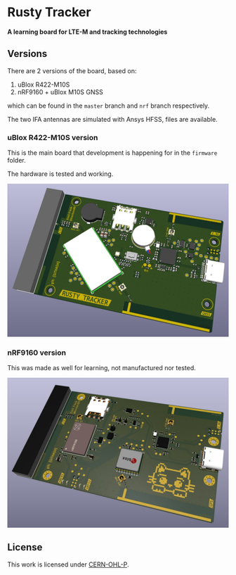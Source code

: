 # Rusty Tracker

**A learning board for LTE-M and tracking technologies**

## Versions

There are 2 versions of the board, based on:

1. uBlox R422-M10S
2. nRF9160 + uBlox M10S GNSS

which can be found in the `master` branch and `nrf` branch respectively.

The two IFA antennas are simulated with Ansys HFSS, files are available.

### uBlox R422-M10S version

This is the main board that development is happening for in the `firmware` folder.

The hardware is tested and working.

![ublox](./ublox_version.jpg "uBlox version")

### nRF9160 version

This was made as well for learning, not manufactured nor tested.

![nrf9160](./nrf91_version.jpg "nRf9160 version")

## License

This work is licensed under [CERN-OHL-P](cern_ohl_p_v2.txt).